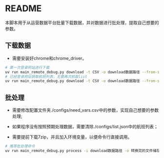 # README

本脚本用于从运营数据平台批量下载数据，并对数据进行批处理，提取自己想要的参数。

## 下载数据

- 需要安装好chrome和chrome_driver。

```bash
# 第一次登录网站进行下载
uv run main_remote_debug.py download -t CSV -o download数据路径 --from-start Yes
# 已经登录网站获取航班列表，无需再次抓取list
uv run main_remote_debug.py download -t CSV -o download数据路径 --from-start No
```

## 批处理

- 需要修改配置文件夹./configs/need_vars.csv中的参数，实现自己想要的参数处理;

- 如果程序没有按照预期处理数据，需要清除./configs/list.json中的航班列表；

- 需要提前下载7zip，并且加入环境变量，以便命令行直接调用。

```bash
# 推荐批处理命令
uv run main_remote_debug.py process -i download数据路径 -o 转换完的文件储存路径 -a Archive路径（用于备份原始数据）
```
